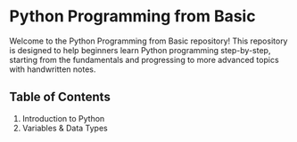 # Python Programming from Basic

Welcome to the Python Programming from Basic repository! This repository is designed to help beginners learn Python programming step-by-step, starting from the fundamentals and progressing to more advanced topics with handwritten notes.

## Table of Contents

1. Introduction to Python
2. Variables & Data Types
